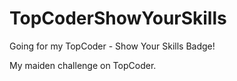 # TopCoderShowYourSkills
Going for my TopCoder - Show Your Skills Badge!

My maiden challenge on TopCoder.  
